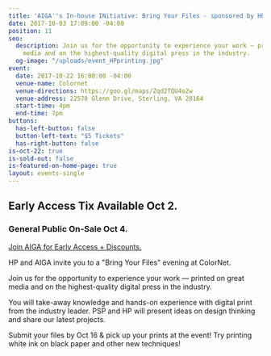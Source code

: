```yaml
---
title: 'AIGA''s In-house INitiative: Bring Your Files - sponsored by HP'
date: 2017-10-03 17:09:00 -04:00
position: 11
seo:
  description: Join us for the opportunity to experience your work — printed on great
    media and on the highest-quality digital press in the industry.
  og-image: "/uploads/event_HPprinting.jpg"
event:
  date: 2017-10-22 16:00:00 -04:00
  venue-name: Colornet
  venue-directions: https://goo.gl/maps/Zqd2TQU4o2w
  venue-address: 22570 Glenn Drive, Sterling, VA 20164
  start-time: 4pm
  end-time: 7pm
buttons:
  has-left-button: false
  button-left-text: "$5 Tickets"
  has-right-button: false
is-oct-22: true
is-sold-out: false
is-featured-on-home-page: true
layout: events-single
---
```


## Early Access Tix Available Oct 2. 
### General Public On-Sale Oct 4.
[Join AIGA for Early Access + Discounts.](http://dc.aiga.org/membership/membership-rates/)

HP and AIGA invite you to a "Bring Your Files" evening at ColorNet.

Join us for the opportunity to experience your work — printed on great media and on the highest-quality digital press in the industry.

You will take-away knowledge and hands-on experience with digital print from the industry leader. PSP and HP will present ideas on design thinking and share our latest projects.

Submit your files by Oct 16 & pick up your prints at the event! Try printing white ink on black paper and other new techniques!